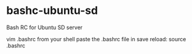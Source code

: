 # bashc-ubuntu-sd
Bash RC for Ubuntu SD server

vim .bashrc from your shell
paste the .bashrc file in
save
reload: source .bashrc
